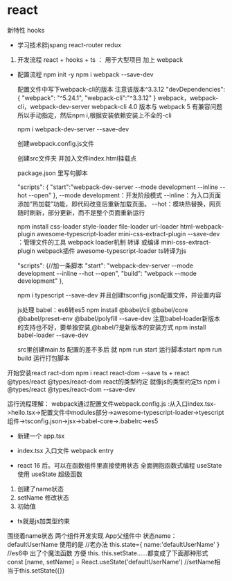 # react 
新特性 hooks
- 学习技术胖jspang react-router redux


1. 开发流程 react + hooks + ts ： 用于大型项目  加上 webpack

- 配置流程
    npm init -y
    npm i webpack --save-dev

    配置文件中写下webpack-cli的版本  注意该版本^3.3.12
    "devDependencies": {
        "webpack": "^5.24.1",
        "webpack-cli":"^3.3.12"
    }
    webpack，webpack-cli，webpack-dev-server
    webpack-cli 4.0 版本与 webpack 5 有兼容问题
    所以手动指定，然后npm i,根据安装依赖安装上不全的-cli

    npm i webpack-dev-server --save-dev

    创建webpack.config.js文件

    创建src文件夹 并加入文件index.html挂载点

    package.json 里写句脚本

    "scripts": {
    "start":"webpack-dev-server --mode development --inline --hot --open"
  },
  --mode development：开发阶段模式
  --inline：为入口页面添加“热加载”功能，即代码改变后重新加载页面。
  --hot：模块热替换，网页随时刷新，部分更新，而不是整个页面重新运行

  npm install css-loader style-loader file-loader url-loader html-webpack-plugin awesome-typescript-loader mini-css-extract-plugin --save-dev  ：管理文件的工具
  webpack loader机制 转译 或编译
  mini-css-extract-plugin  webpack插件
  awesome-typescript-loader  ts转译为js

  "scripts": {//加一条脚本
    "start": "webpack-dev-server --mode development --inline --hot --open",
    "build": "webpack --mode development"
  },

  npm i typescript --save-dev
  并且创建tsconfig.json配置文件，并设置内容

  js处理 babel：es6转es5
  npm install @babel/cli @babel/core @babel/preset-env @babel/polyfill --save-dev
  注意babel-loader新版本的支持也不好，要单独安装,@babel/?是新版本的安装方式
  npm install babel-loader --save-dev

    src里创建main.ts
  配置的差不多后 就 npm run start  运行脚本start
  npm run build 运行打包脚本

开始安装react  ract-dom
npm i react react-dom  --save
ts + react  @types/react @types/react-dom  react的类型约定   就像js的类型约定ts
npm i @types/react @types/react-dom --save-dev


运行流程理解： webpack通过配置文件webpack.config.js :从入口index.tsx->hello.tsx->配置文件中modules部分->awesome-typescript-loader->tyescript组件->tsconfig.json->jsx->babel-core->.babelrc->es5


- 新建一个 app.tsx

- index.tsx
入口文件 webpack entry

- react 16 后。可以在函数组件里直接使用状态
全面拥抱函数式编程   useState
使用 useState 超级函数
1. 创建了name状态
2. setName 修改状态
3. 初始值

- ts就是js加类型约束

围绕着name状态 两个组件开发实现
  App父组件中    状态name：defaultUserName
 使用的是
 //老办法
 this.state={
   name:'defaultUserName'
 }
 //es6中 出了个魔法函数 方便  this.   this.setState......都变成了下面那种形式
  const [name, setName] = React.useState('defaultUserName')
  //setName相当于this.setState({})